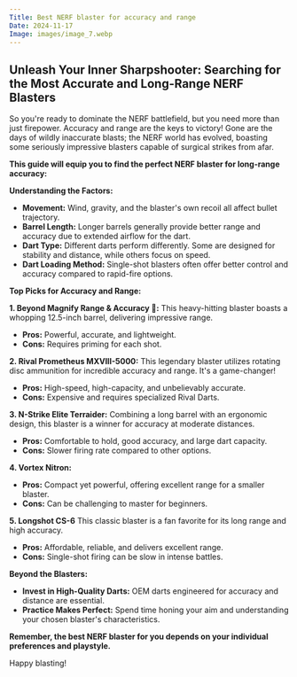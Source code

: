 ```yaml
---
Title: Best NERF blaster for accuracy and range
Date: 2024-11-17
Image: images/image_7.webp
---
```


##  Unleash Your Inner Sharpshooter: Searching for the Most Accurate and Long-Range NERF Blasters 

So you're ready to dominate the NERF battlefield, but you need more than just firepower.  Accuracy and range are the keys to victory!  Gone are the days of wildly inaccurate blasts; the NERF world has evolved, boasting some seriously impressive blasters capable of surgical strikes from afar.

**This guide will equip you to find the perfect NERF blaster for long-range accuracy:**

**Understanding the Factors:**

* **Movement:** Wind, gravity, and the blaster's own recoil all affect bullet trajectory.
* **Barrel Length:** Longer barrels generally provide better  range and accuracy due to extended airflow for the dart.
* **Dart Type:**  Different darts perform differently. Some are designed for stability and distance, while others focus on speed. 
* **Dart Loading Method:**  Single-shot blasters often offer better control and accuracy compared to rapid-fire options. 

**Top Picks for Accuracy and Range:**

**1.  Beyond Magnify Range & Accuracy 🎯:** This heavy-hitting blaster boasts a whopping 12.5-inch barrel, delivering impressive range. 
* **Pros:** Powerful, accurate, and lightweight. 
* **Cons:** Requires priming for each shot.

**2.  Rival Prometheus MXVIII-5000:** This legendary blaster utilizes rotating disc ammunition for incredible accuracy and range. It's a game-changer!
* **Pros:** High-speed, high-capacity, and unbelievably accurate.
* **Cons:**  Expensive and requires specialized Rival Darts.

**3.  N-Strike Elite Terraider:** Combining a long barrel with an ergonomic design, this blaster is a winner for accuracy at moderate distances.
* **Pros:** Comfortable to hold, good accuracy, and large dart capacity.
* **Cons:**  Slower firing rate compared to other options.

**4.  Vortex Nitron:** 
* **Pros:** Compact yet powerful, offering excellent range for a smaller blaster.
* **Cons:**  Can be challenging to master for beginners.

**5.  Longshot CS-6**  This classic blaster is a fan favorite for its long range and high accuracy. 
* **Pros:** Affordable, reliable, and delivers excellent range.
* **Cons:**  Single-shot firing can be slow in intense battles.


**Beyond the Blasters:**

* **Invest in High-Quality Darts:**  OEM darts engineered for accuracy and distance are essential.
* **Practice Makes Perfect:** Spend time honing your aim and understanding your chosen blaster's characteristics.

 **Remember, the best NERF blaster for you depends on your individual preferences and playstyle.**  


Happy blasting!
 
